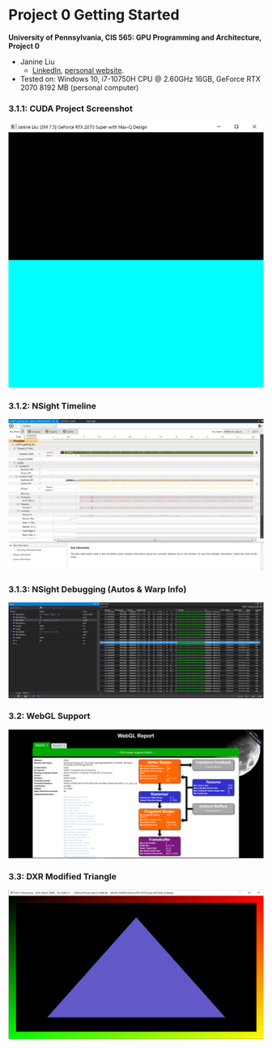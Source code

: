 Project 0 Getting Started
====================

**University of Pennsylvania, CIS 565: GPU Programming and Architecture, Project 0**

* Janine Liu
  * [LinkedIn](https://www.linkedin.com/in/liujanine/), [personal website](https://www.janineliu.com/).
* Tested on: Windows 10, i7-10750H CPU @ 2.60GHz 16GB, GeForce RTX 2070 8192 MB (personal computer)

### 3.1.1: CUDA Project Screenshot
![](images/windowscreenshot.png)

### 3.1.2: NSight Timeline
![](images/timeline.png)

### 3.1.3: NSight Debugging (Autos & Warp Info)
![](images/warpandautos.png)

### 3.2: WebGL Support
![](images/webgl.png)

### 3.3: DXR Modified Triangle
![](images/DXR.png)
